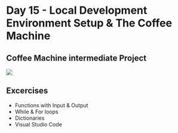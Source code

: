 # Day 15 - Local Development Environment Setup & The Coffee Machine
## Coffee Machine intermediate Project

![](coffee_machine.gif)

## Excercises
- Functions with Input & Output
- While & For loops
- Dictionaries
- Visual Studio Code

#
